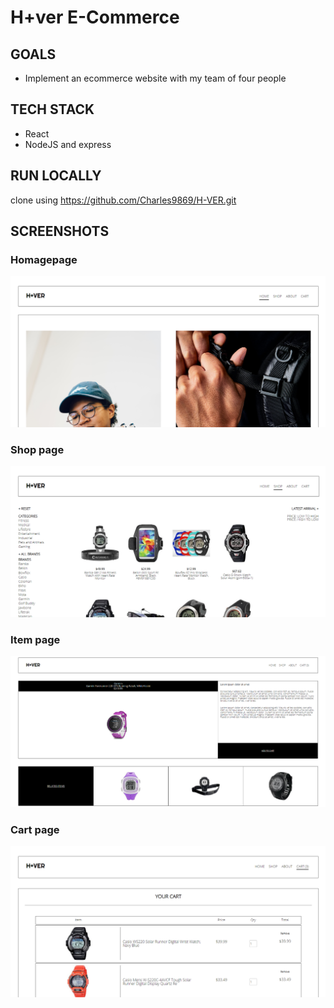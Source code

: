 # H+ver E-Commerce

###

## GOALS

- Implement an ecommerce website with my team of four people

## TECH STACK

- React
- NodeJS and express

## RUN LOCALLY

clone using https://github.com/Charles9869/H-VER.git

## SCREENSHOTS

### Homagepage

![image](./server/assets/homepage.png)

### Shop page

![image](./server/assets/shop.png)

### Item page

![image](./server/assets/item.png)

### Cart page

![image](./server/assets/cart.png)
